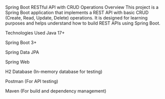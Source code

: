 Spring Boot RESTful API with CRUD Operations
Overview
This project is a Spring Boot application that implements a REST API with basic CRUD (Create, Read, Update, Delete) operations. It is designed for learning purposes and helps understand how to build REST APIs using Spring Boot.

Technologies Used
Java 17+

Spring Boot 3+

Spring Data JPA

Spring Web

H2 Database (In-memory database for testing)

Postman (For API testing)

Maven (For build and dependency management)

